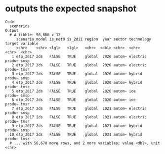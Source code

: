 # outputs the expected snapshot

    Code
      scenarios
    Output
      # A tibble: 56,680 x 12
         scenario model is_net0 is_2dii region  year sector technology target variable
         <chr>    <chr> <lgl>   <lgl>   <chr>  <dbl> <chr>  <chr>      <chr>  <chr>   
       1 etp_2017 2ds   FALSE   TRUE    global  2020 autom~ electric   produ~ smsp    
       2 etp_2017 2ds   FALSE   TRUE    global  2020 autom~ electric   produ~ tmsr    
       3 etp_2017 2ds   FALSE   TRUE    global  2020 autom~ hybrid     produ~ smsp    
       4 etp_2017 2ds   FALSE   TRUE    global  2020 autom~ hybrid     produ~ tmsr    
       5 etp_2017 2ds   FALSE   TRUE    global  2020 autom~ ice        produ~ smsp    
       6 etp_2017 2ds   FALSE   TRUE    global  2020 autom~ ice        produ~ tmsr    
       7 etp_2017 2ds   FALSE   TRUE    global  2021 autom~ electric   produ~ smsp    
       8 etp_2017 2ds   FALSE   TRUE    global  2021 autom~ electric   produ~ tmsr    
       9 etp_2017 2ds   FALSE   TRUE    global  2021 autom~ hybrid     produ~ smsp    
      10 etp_2017 2ds   FALSE   TRUE    global  2021 autom~ hybrid     produ~ tmsr    
      # ... with 56,670 more rows, and 2 more variables: value <dbl>, unit <chr>

